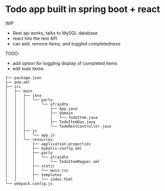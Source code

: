 # Todo app built in spring boot + react 

WIP

 - Rest api works, talks to MySQL database
 - react hits the rest API
 - can add, remove items, and toggled completedness

TODO:
 - add option for toggling display of completed items
 - edit todo items

```
├── package.json
├── pom.xml
├── src
│   ├── main
│   │   ├── java
│   │   │   └── party
│   │   │       └── afraidto
│   │   │           ├── App.java
│   │   │           ├── domain
│   │   │           │   └── TodoItem.java
│   │   │           ├── TodoItemDao.java
│   │   │           └── TodoRestController.java
│   │   ├── js
│   │   │   └── app.js
│   │   └── resources
│   │       ├── application.properties
│   │       ├── mybatis-config.xml
│   │       ├── party
│   │       │   └── afraidto
│   │       │       └── TodoItemMapper.xml
│   │       ├── static
│   │       │   └── main.css
│   │       ├── templates
│   │       │   └── index.html
└── webpack.config.js
```
